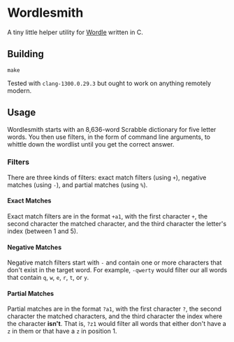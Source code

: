 # Wordlesmith

A tiny little helper utility for [Wordle](https://www.powerlanguage.co.uk/wordle/) written in C.

## Building

```
make
```

Tested with `clang-1300.0.29.3` but ought to work on anything remotely modern.

## Usage

Wordlesmith starts with an 8,636-word Scrabble dictionary for five letter words. You then use filters, in the form of command line arguments, to whittle down the wordlist until you get the correct answer.

### Filters

There are three kinds of filters: exact match filters (using `+`), negative matches (using `-`), and partial matches (using `%`).

#### Exact Matches

Exact match filters are in the format `+a1`, with the first character `+`, the second character the matched character, and the third character the letter's index (between 1 and 5).

#### Negative Matches

Negative match filters start with `-` and contain one or more characters that don't exist in the target word. For example, `-qwerty` would filter our all words that contain `q`, `w`, `e`, `r`, `t`, or `y`.

#### Partial Matches

Partial matches are in the format `?a1`, with the first character `?`, the second character the matched characters, and the third character the index where the character **isn't**. That is, `?z1` would filter all words that either don't have a `z` in them or that have a `z` in position 1.

